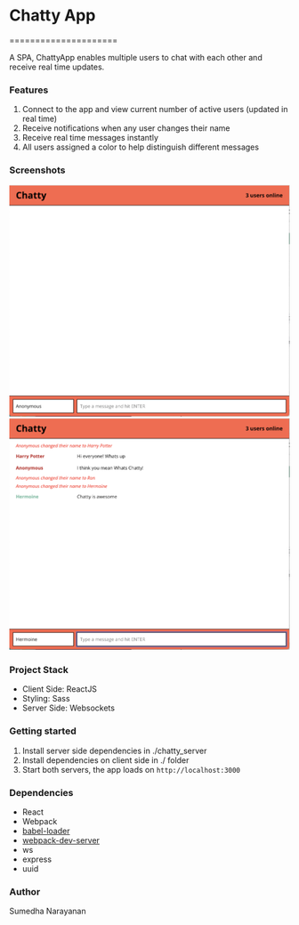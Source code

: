 # Chatty App
=====================

A SPA, ChattyApp enables multiple users to chat with each other and receive real time updates. 

### Features

1. Connect to the app and view current number of active users (updated in real time)
2. Receive notifications when any user changes their name
3. Receive real time messages instantly
4. All users assigned a color to help distinguish different messages

### Screenshots
![screenshot1](./screenshots/screenshot1.png)
![screenshot2](./screenshots/screenshot2.png)

### Project Stack

- Client Side: ReactJS
- Styling: Sass
- Server Side: Websockets


### Getting started
1. Install server side dependencies  in ./chatty_server 
2. Install dependencies on client side in ./ folder
3. Start both servers, the app loads on `http://localhost:3000`


### Dependencies

* React
* Webpack
* [babel-loader](https://github.com/babel/babel-loader)
* [webpack-dev-server](https://github.com/webpack/webpack-dev-server)
* ws
* express
* uuid

### Author
Sumedha Narayanan
